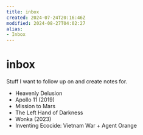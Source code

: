 ```yaml
---
title: inbox
created: 2024-07-24T20:16:46Z
modified: 2024-08-27T04:02:27
alias:
- Inbox
---
```


# inbox

Stuff I want to follow up on and create notes for.

- Heavenly Delusion
- Apollo 11 (2019)
- Mission to Mars
- The Left Hand of Darkness
- Wonka (2023)
- Inventing Ecocide: Vietnam War + Agent Orange
